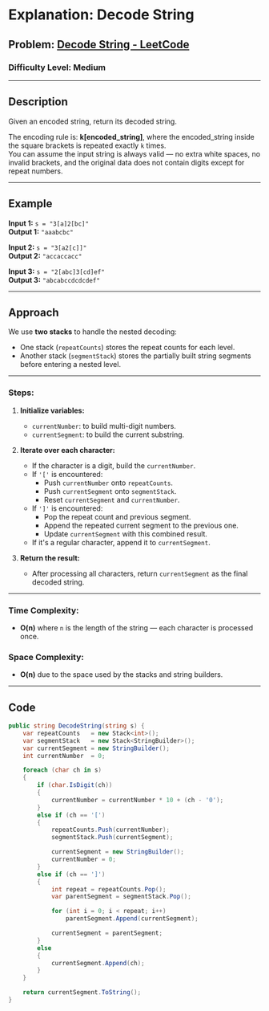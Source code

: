 # **Explanation: Decode String**

## **Problem:** [Decode String - LeetCode](https://leetcode.com/problems/decode-string/description/)

### **Difficulty Level:** Medium

---
 
## **Description**  
Given an encoded string, return its decoded string.  

The encoding rule is: **k[encoded_string]**, where the encoded_string inside the square brackets is repeated exactly `k` times.  
You can assume the input string is always valid — no extra white spaces, no invalid brackets, and the original data does not contain digits except for repeat numbers.

---

## **Example**  
**Input 1:** `s = "3[a]2[bc]"`  
**Output 1:** `"aaabcbc"`

**Input 2:** `s = "3[a2[c]]"`  
**Output 2:** `"accaccacc"`

**Input 3:** `s = "2[abc]3[cd]ef"`  
**Output 3:** `"abcabccdcdcdef"`

---

## **Approach**

We use **two stacks** to handle the nested decoding:  
- One stack (`repeatCounts`) stores the repeat counts for each level.
- Another stack (`segmentStack`) stores the partially built string segments before entering a nested level.

---

### **Steps:**
1. **Initialize variables:**
   - `currentNumber`: to build multi-digit numbers.
   - `currentSegment`: to build the current substring.

2. **Iterate over each character:**
   - If the character is a digit, build the `currentNumber`.
   - If `'['` is encountered:
     - Push `currentNumber` onto `repeatCounts`.
     - Push `currentSegment` onto `segmentStack`.
     - Reset `currentSegment` and `currentNumber`.
   - If `']'` is encountered:
     - Pop the repeat count and previous segment.
     - Append the repeated current segment to the previous one.
     - Update `currentSegment` with this combined result.
   - If it's a regular character, append it to `currentSegment`.

3. **Return the result:**
   - After processing all characters, return `currentSegment` as the final decoded string.

---

### **Time Complexity:**  
- **O(n)** where `n` is the length of the string — each character is processed once.

### **Space Complexity:**  
- **O(n)** due to the space used by the stacks and string builders.

---

## **Code**

```csharp
public string DecodeString(string s) {
    var repeatCounts   = new Stack<int>();            
    var segmentStack   = new Stack<StringBuilder>();  
    var currentSegment = new StringBuilder();         
    int currentNumber  = 0;                         

    foreach (char ch in s)
    {
        if (char.IsDigit(ch))
        {
            currentNumber = currentNumber * 10 + (ch - '0');
        }
        else if (ch == '[')
        {
            repeatCounts.Push(currentNumber);
            segmentStack.Push(currentSegment);

            currentSegment = new StringBuilder(); 
            currentNumber = 0;
        }
        else if (ch == ']')
        {
            int repeat = repeatCounts.Pop();
            var parentSegment = segmentStack.Pop();

            for (int i = 0; i < repeat; i++)
                parentSegment.Append(currentSegment);

            currentSegment = parentSegment; 
        }
        else
        {
            currentSegment.Append(ch);
        }
    }

    return currentSegment.ToString();
}
